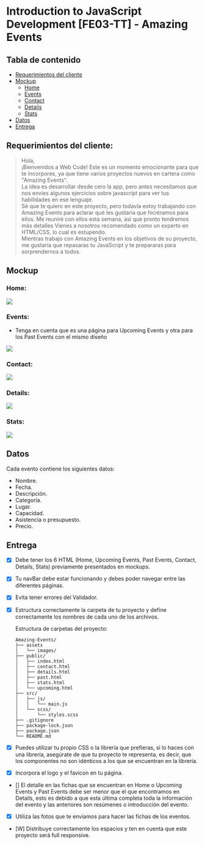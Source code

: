 # Introduction to JavaScript Development [FE03-TT] - Amazing Events

## Tabla de contenido
- [Requerimientos del cliente](#requerimientos-del-cliente)
- [Mockup](#mockup)
    - [Home](#home)
    - [Events](#events)
    - [Contact](#contact)
    - [Details](#details)
    - [Stats](#stats)
- [Datos](#datos)
- [Entrega](#entrega)

## Requerimientos del cliente:

> Hola,  
¡Bienvenidos a Web Code! Este es un momento emocionante para que te incorpores, ya que tiene varios proyectos nuevos en cartera como "Amazing Events".  
La idea es desarrollar desde cero la app, pero antes necesitamos que nos envíes algunos ejercicios sobre javascript para ver tus habilidades en ese lenguaje.  
Sé que te quiero en este proyecto, pero todavía estoy trabajando con Amazing Events para aclarar qué les gustaría que hiciéramos para ellos. Me reuniré con ellos esta semana, así que pronto tendremos más detalles Vienes a nosotros recomendado como un experto en HTML/CSS, lo cual es estupendo.  
Mientras trabajo con Amazing Events en los objetivos de su proyecto, me gustaría que repasaras tu JavaScript y te prepararas para sorprendernos a todos.

## Mockup

### Home:
![](./mockup/HOME.png)

### Events:
- Tenga en cuenta que es una página para Upcoming Events y otra para los Past Events con el mismo diseño

![](./mockup/EVENTS.png)
### Contact:
![](./mockup/CONTACT.png)

### Details:
![](./mockup/DETAILS.png)

### Stats:
![](./mockup/STATS.png)

## Datos

Cada evento contiene los siguientes datos:
* Nombre.
* Fecha.
* Descripción.
* Categoría.
* Lugar.
* Capacidad.
* Asistencia o presupuesto.
* Precio.

## Entrega
- [X] Debe tener los 6 HTML (Home, Upcoming Events, Past Events, Contact, Details, Stats) previamente presentados en mockups.

- [X] Tu navBar debe estar funcionando y debes poder navegar entre las diferentes páginas. 

- [X] Evita tener errores del Validador.

- [X] Estructura correctamente la carpeta de tu proyecto y define correctamente los nombres de cada uno de los archivos.

    Estructura de carpetas del proyecto:
    ```
    Amazing-Events/
    ├── assets
    │   └── images/
    ├── public/
    │   ├── index.html
    │   ├── contact.html
    │   ├── details.html
    │   ├── past.html
    │   ├── stats.html
    │   └── upcoming.html
    ├── src/
    │   ├── js/
    │   │   └── main.js
    │   └── scss/
    │       └── styles.scss
    ├── .gitignore
    ├── package-lock.json
    ├── package.json
    └── README.md
    ```

- [X] Puedes utilizar tu propio CSS o la librería que prefieras, si lo haces con una librería, asegúrate de que tu proyecto te representa, es decir, que los componentes no son idénticos a los que se encuentran en la librería.

- [x] Incorpora el logo y el favicon en tu página.

- [] El detalle en las fichas que se encuentran en Home o Upcoming Events y Past Events debe ser menor que el que encontramos en Details, esto es debido a que esta última completa toda la información del evento y las anteriores son resúmenes o introducción del evento.

- [X] Utiliza las fotos que te enviamos para hacer las fichas de los eventos.

- [W] Distribuye correctamente los espacios y ten en cuenta que este proyecto será full responsive.
